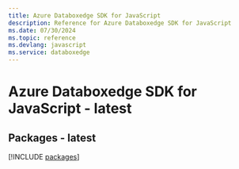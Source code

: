 ```yaml
---
title: Azure Databoxedge SDK for JavaScript
description: Reference for Azure Databoxedge SDK for JavaScript
ms.date: 07/30/2024
ms.topic: reference
ms.devlang: javascript
ms.service: databoxedge
---
```

# Azure Databoxedge SDK for JavaScript - latest
## Packages - latest
[!INCLUDE [packages](databoxedge-index.md)]